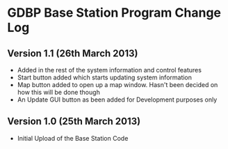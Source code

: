 GDBP Base Station Program Change Log
====================================

Version 1.1 (26th March 2013)
------------
- Added in the rest of the system information and control features
- Start button added which starts updating system information
- Map button added to open up a map window. Hasn't been decided on how this will be done though
- An Update GUI button as been added for Development purposes only



Version 1.0 (25th March 2013)
-----------

- Initial Upload of the Base Station Code


